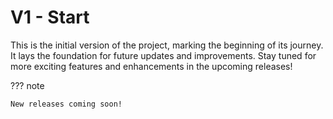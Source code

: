 # V1 - Start

This is the initial version of the project, marking the beginning of its journey. It lays the foundation for future updates and improvements. Stay tuned for more exciting features and enhancements in the upcoming releases!

??? note

    New releases coming soon!


<script src="https://giscus.app/client.js"
        data-repo="my-sha/docs"
        data-repo-id="R_kgDOOBv1Hw"
        data-category="General"
        data-category-id="DIC_kwDOOBv1H84CnevE"
        data-mapping="pathname"
        data-strict="0"
        data-reactions-enabled="1"
        data-emit-metadata="0"
        data-input-position="bottom"
        data-theme="light"
        data-lang="en"
        crossorigin="anonymous"
        async>
</script>